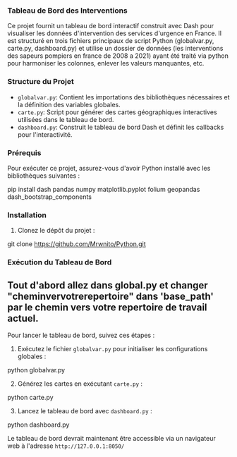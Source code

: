 ### Tableau de Bord des Interventions

Ce projet fournit un tableau de bord interactif construit avec Dash pour visualiser les données d'intervention des services d'urgence en France.  Il est structuré en trois fichiers principaux de script Python (globalvar.py, carte.py, dashboard.py) et utilise un dossier de données (les interventions des sapeurs pompiers en france de 2008 a 2021) ayant été traité via python pour harmoniser les colonnes, enlever les valeurs manquantes, etc.

### Structure du Projet

- `globalvar.py`: Contient les importations des bibliothèques nécessaires et la définition des variables globales.
- `carte.py`: Script pour générer des cartes géographiques interactives utilisées dans le tableau de bord.
- `dashboard.py`: Construit le tableau de bord Dash et définit les callbacks pour l'interactivité.

### Prérequis

Pour exécuter ce projet, assurez-vous d'avoir Python installé avec les bibliothèques suivantes :


pip install dash pandas numpy matplotlib.pyplot folium geopandas dash_bootstrap_components


### Installation

1. Clonez le dépôt du projet :

git clone https://github.com/Mrwnito/Python.git


### Exécution du Tableau de Bord

## Tout d'abord allez dans global.py et changer "cheminvervotrerepertoire" dans 'base_path' par le chemin vers votre repertoire de travail actuel.

Pour lancer le tableau de bord, suivez ces étapes :

1. Exécutez le fichier `globalvar.py` pour initialiser les configurations globales :

python globalvar.py


2. Générez les cartes en exécutant `carte.py` :

python carte.py


3. Lancez le tableau de bord avec `dashboard.py` :

python dashboard.py


Le tableau de bord devrait maintenant être accessible via un navigateur web à l'adresse `http://127.0.0.1:8050/` 
